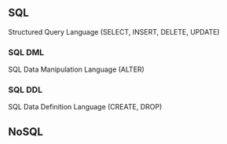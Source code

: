 ## SQL

Structured Query Language (SELECT, INSERT, DELETE, UPDATE)

### SQL DML

SQL Data Manipulation Language (ALTER)

### SQL DDL

SQL Data Definition Language (CREATE, DROP)

## NoSQL


